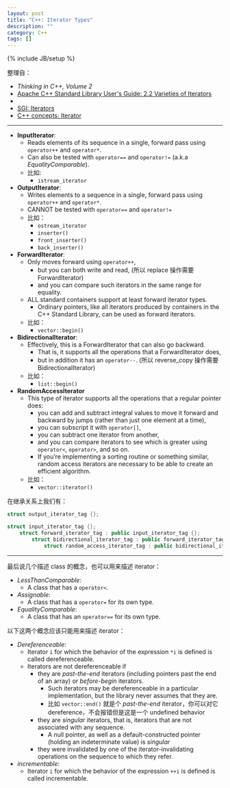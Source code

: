 ```yaml
---
layout: post
title: "C++: Iterator Types"
description: ""
category: C++
tags: []
---
```

{% include JB/setup %}

整理自：

- _Thinking in C++, Volume 2_
- [Apache C++ Standard Library User's Guide: 2.2 Varieties of Iterators](https://stdcxx.apache.org/doc/stdlibug/2-2.html)
- [<iterator>](http://www.cplusplus.com/reference/iterator)
- [SGI: Iterators](http://www.sgi.com/tech/stl/Iterators.html)
- [C++ concepts: Iterator](http://en.cppreference.com/w/cpp/concept/Iterator)

-----

- **InputIterator**: 
	- Reads elements of its sequence in a single, forward pass using `operator++` and `operator*`. 
	- Can also be tested with `operator==` and `operator!=` (a.k.a _EqualityComparable_).
	- 比如: 
		- `istream_iterator`
- **OutputIterator**:
	- Writes elements to a sequence in a single, forward pass using `operator++` and `operator*`. 
	- CANNOT be tested with `operator==` and `operator!=`
	- 比如：
		- `ostream_iterator`
		- `inserter()`
		- `front_inserter()`
		- `back_inserter()`
- **ForwardIterator**:
	- Only moves forward using `operator++`, 
		- but you can both write and read, (所以 replace 操作需要 ForwardIterator) 
		- and you can compare such iterators in the same range for equality.
	- ALL standard containers support at least forward iterator types.
		- Ordinary pointers, like all iterators produced by containers in the C++ Standard Library, can be used as forward iterators.
	- 比如：
		- `vector::begin()`
- **BidirectionalIterator**: 
	- Effectively, this is a ForwardIterator that can also go backward. 
		- That is, it supports all the operations that a ForwardIterator does, 
		- but in addition it has an `operator--`. (所以 reverse_copy 操作需要 BidirectionalIterator)
	- 比如：
		- `list::begin()`
- **RandomAccessIterator**
	- This type of iterator supports all the operations that a regular pointer does: 
		- you can add and subtract integral values to move it forward and backward by jumps (rather than just one element at a time), 
		- you can subscript it with `operator[]`, 
		- you can subtract one iterator from another, 
		- and you can compare iterators to see which is greater using `operator<`, `operator>`, and so on. 
		- If you’re implementing a sorting routine or something similar, random access iterators are necessary to be able to create an efficient algorithm.
	- 比如：
		- `vector::iterator()`
		
在继承关系上我们有：

```cpp
struct output_iterator_tag {};

struct input_iterator_tag {};
	struct forward_iterator_tag : public input_iterator_tag {};
		struct bidirectional_iterator_tag : public forward_iterator_tag {};
			struct random_access_iterator_tag : public bidirectional_iterator_tag {};
```

-----
		
最后说几个描述 class 的概念，也可以用来描述 iterator：

- _LessThanComparable_: 
	- A class that has a `operator<`.
- _Assignable_: 
	- A class that has a `operator=` for its own type.
- _EqualityComparable_: 
	- A class that has an `operator==` for its own type.

以下这两个概念应该只能用来描述 iterator：

- _Dereferenceable_: 
	- Iterator `i` for which the behavior of the expression `*i` is defined is called dereferenceable.
	- Iterators are not dereferenceable if
		- they are _past-the-end_ iterators (including pointers past the end of an array) or _before-begin_ iterators. 
			- Such iterators may be dereferenceable in a particular implementation, but the library never assumes that they are.
			- 比如 `vector::end()` 就是个 _past-the-end_ iterator，你可以对它 dereference，不会报错但是这是一个 undefined behavior
		- they are _singular_ iterators, that is, iterators that are not associated with any sequence. 
			- A null pointer, as well as a default-constructed pointer (holding an indeterminate value) is _singular_
		- they were invalidated by one of the iterator-invalidating operations on the sequence to which they refer.
- _incrementable_: 
	- Iterator `i` for which the behavior of the expression `++i` is defined is called incrementable.